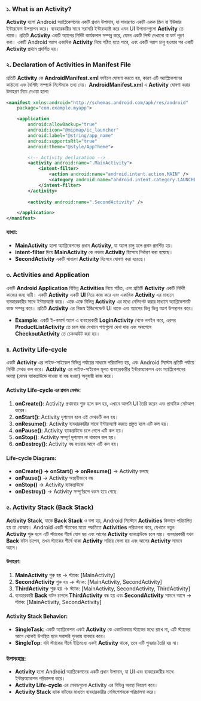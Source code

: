 ### ১. **What is an Activity?**
**Activity** হলো Android অ্যাপ্লিকেশনের একটি প্রধান উপাদান, যা সাধারণত একটি একক স্ক্রিন বা ইউজার ইন্টারফেস উপস্থাপন করে। ব্যবহারকারীর সাথে সরাসরি ইন্টারঅ্যাক্ট করে এমন UI উপাদানগুলো **Activity** তে থাকে। প্রতিটি **Activity** একটি অ্যাপের নির্দিষ্ট কার্যকলাপ সম্পন্ন করে, যেমন একটি লিস্ট দেখানো বা ফর্ম পূরণ করা। একটি Android অ্যাপ একাধিক **Activity** নিয়ে গঠিত হতে পারে, এবং একটি অ্যাপ চালু হওয়ার পর একটি **Activity** প্রথমে প্রদর্শিত হয়।

### ২. **Declaration of Activities in Manifest File**
প্রতিটি **Activity** কে **AndroidManifest.xml** ফাইলে ঘোষণা করতে হয়, কারণ এটি অ্যাপ্লিকেশনের কাঠামো এবং বৈশিষ্ট্য সম্পর্কে সিস্টেমকে তথ্য দেয়। **AndroidManifest.xml** এ **Activity** ঘোষণা করার উদাহরণ নিচে দেওয়া হলো:


```xml
<manifest xmlns:android="http://schemas.android.com/apk/res/android"
    package="com.example.myapp">

    <application
        android:allowBackup="true"
        android:icon="@mipmap/ic_launcher"
        android:label="@string/app_name"
        android:supportsRtl="true"
        android:theme="@style/AppTheme">

        <!-- Activity declaration -->
        <activity android:name=".MainActivity">
            <intent-filter>
                <action android:name="android.intent.action.MAIN" />
                <category android:name="android.intent.category.LAUNCHER" />
            </intent-filter>
        </activity>
        
        <activity android:name=".SecondActivity" />

    </application>
</manifest>
```

#### ব্যাখ্যা:
- **MainActivity** হলো অ্যাপ্লিকেশনের প্রধান **Activity**, যা অ্যাপ চালু হলে প্রথম প্রদর্শিত হয়।
- **intent-filter** দিয়ে **MainActivity** কে লঞ্চার **Activity** হিসেবে নির্ধারণ করা হয়েছে।
- **SecondActivity** একটি সাধারণ **Activity** হিসেবে ঘোষণা করা হয়েছে।

### ৩. **Activities and Application**
একটি **Android Application** বিভিন্ন **Activities** নিয়ে গঠিত, এবং প্রতিটি **Activity** একটি নির্দিষ্ট কাজের জন্য দায়ী। একটি **Activity** একটি **UI** নিয়ে কাজ করে এবং একাধিক **Activity** এর মাধ্যমে ব্যবহারকারীর সাথে ইন্টারঅ্যাক্ট করে। একে একে বিভিন্ন **Activity** এর মধ্যে নেভিগেট করার মাধ্যমে অ্যাপ্লিকেশনটি কাজ সম্পন্ন করে। প্রতিটি **Activity** এর নিজস্ব ইন্ডিপেন্ডেন্ট UI থাকে এবং অ্যাপের ভিন্ন ভিন্ন অংশ উপস্থাপন করে।

- **Example**: একটি ই-কমার্স অ্যাপ এ ব্যবহারকারী **LoginActivity** থেকে লগইন করে, এরপর **ProductListActivity** তে চলে যায় যেখানে পণ্যগুলো দেখা যায় এবং অবশেষে **CheckoutActivity** তে চেকআউট করা হয়।

### ৪. **Activity Life-cycle**
একটি **Activity** এর লাইফ-সাইকেল বিভিন্ন পর্যায়ের মাধ্যমে পরিচালিত হয়, এবং Android সিস্টেম প্রতিটি পর্যায়ে নির্দিষ্ট মেথড কল করে। **Activity** এর লাইফ-সাইকেল মূলত ব্যবহারকারীর ইন্টারঅ্যাকশন এবং অ্যাপ্লিকেশনের অবস্থা (যেমন ব্যাকগ্রাউন্ডে যাওয়া বা বন্ধ হওয়া) অনুযায়ী কাজ করে।

#### Activity Life-cycle এর প্রধান মেথড:
1. **onCreate()**: Activity প্রথমবার শুরু হলে কল হয়, এখানে আপনি UI তৈরি করেন এবং প্রাথমিক সেটআপ করেন।
2. **onStart()**: Activity দৃশ্যমান হলে এই মেথডটি কল হয়।
3. **onResume()**: Activity ব্যবহারকারীর সাথে ইন্টারঅ্যাক্ট করতে প্রস্তুত হলে এটি কল হয়।
4. **onPause()**: Activity ব্যাকগ্রাউন্ডে চলে গেলে এটি কল হয়।
5. **onStop()**: Activity সম্পূর্ণ দৃশ্যমান না থাকলে কল হয়।
6. **onDestroy()**: Activity বন্ধ হওয়ার আগে এটি কল হয়।

#### Life-cycle Diagram:

- **onCreate() → onStart() → onResume()** → Activity চলছে
- **onPause()** → Activity অস্থায়ীভাবে বন্ধ
- **onStop()** → Activity ব্যাকগ্রাউন্ডে
- **onDestroy()** → Activity সম্পূর্ণরূপে ধ্বংস হয়ে গেছে

### ৫. **Activity Stack (Back Stack)**
**Activity Stack**, যাকে **Back Stack** ও বলা হয়, Android সিস্টেমে **Activities** কিভাবে পরিচালিত হয় তা বোঝায়। Android একটি স্ট্যাকের মতো পদ্ধতিতে **Activities** পরিচালনা করে, যেখানে নতুন **Activity** শুরু হলে এটি স্ট্যাকের শীর্ষে যোগ হয় এবং আগের **Activity** ব্যাকগ্রাউন্ডে চলে যায়। ব্যবহারকারী যখন **Back** বাটন চাপেন, তখন স্ট্যাকের শীর্ষে থাকা **Activity** সরিয়ে ফেলা হয় এবং আগের **Activity** সামনে আসে।

#### উদাহরণ:
1. **MainActivity** শুরু হয় → স্ট্যাক: [MainActivity]
2. **SecondActivity** শুরু হয় → স্ট্যাক: [MainActivity, SecondActivity]
3. **ThirdActivity** শুরু হয় → স্ট্যাক: [MainActivity, SecondActivity, ThirdActivity]
4. ব্যবহারকারী **Back** বাটন চাপলে **ThirdActivity** বন্ধ হয় এবং **SecondActivity** সামনে আসে → স্ট্যাক: [MainActivity, SecondActivity]

#### Activity Stack Behavior:
- **SingleTask**: একটি অ্যাপ্লিকেশন একই **Activity** কে একাধিকবার স্ট্যাকের মধ্যে রাখে না, এটি স্ট্যাকের আগে থেকেই উপস্থিত হলে সরাসরি পুনরায় ব্যবহার করে।
- **SingleTop**: যদি স্ট্যাকের শীর্ষে ইতিমধ্যে একই **Activity** থাকে, তবে এটি পুনরায় তৈরি হয় না।
  
### উপসংহার:
- **Activity** হলো Android অ্যাপ্লিকেশনের একটি প্রধান উপাদান, যা UI এবং ব্যবহারকারীর সাথে ইন্টারঅ্যাকশন পরিচালনা করে।
- **Activity Life-cycle** এর মেথডগুলো Activity এর বিভিন্ন অবস্থা নিয়ন্ত্রণ করে।
- **Activity Stack** ব্যাক বাটনের মাধ্যমে ব্যবহারকারীর নেভিগেশনকে পরিচালনা করে।
